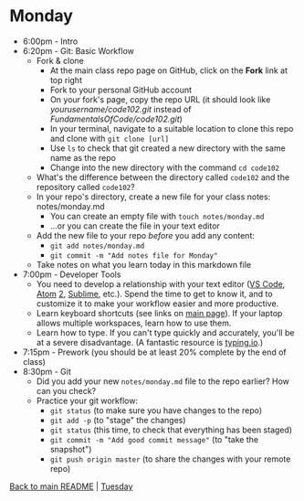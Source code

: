 # Monday

* 6:00pm - Intro
* 6:20pm - Git: Basic Workflow
  * Fork & clone
    * At the main class repo page on GitHub, click on the **Fork** link at top right
    * Fork to your personal GitHub account
    * On your fork's page, copy the repo URL (it should look like *yourusername/code102.git* instead of *FundamentalsOfCode/code102.git*)
    * In your terminal, navigate to a suitable location to clone this repo and clone with `git clone [url]`
    * Use `ls` to check that git created a new directory with the same name as the repo
    * Change into the new directory with the command `cd code102`
  * What's the difference between the directory called `code102` and the repository called `code102`?
  * In your repo's directory, create a new file for your class notes: notes/monday.md
    * You can create an empty file with `touch notes/monday.md`
    * ...or you can create the file in your text editor
  * Add the new file to your repo *before* you add any content:
    * `git add notes/monday.md`
    * `git commit -m "Add notes file for Monday"`
  * Take notes on what you learn today in this markdown file
* 7:00pm - Developer Tools
  * You need to develop a relationship with your text editor ([VS Code](https://code.visualstudio.com/docs/introvideos/basics), [Atom](http://flight-manual.atom.io/getting-started/sections/atom-basics/) [2](/resources/atom.md), [Sublime](http://docs.sublimetext.info/en/latest/basic_concepts.html), etc.). Spend the time to get to know it, and to customize it to make your workflow easier and more productive.
  * Learn keyboard shortcuts (see links on [main page](/)). If your laptop allows multiple workspaces, learn how to use them.
  * Learn how to type. If you can't type quickly and accurately, you'll be at a severe disadvantage. (A fantastic resource is [typing.io](https://typing.io).)
* 7:15pm - Prework (you should be at least 20% complete by the end of class)
* 8:30pm - Git
  * Did you add your new `notes/monday.md` file to the repo earlier? How can you check?
  * Practice your git workflow:
    * `git status` (to make sure you have changes to the repo)
    * `git add -p` (to "stage" the changes)
    * `git status` (this time, to check that everything has been staged)
    * `git commit -m "Add good commit message"` (to "take the snapshot")
    * `git push origin master` (to share the changes with your remote repo)

[Back to main README](/README.md) | [Tuesday](/schedule/tuesday.md)
